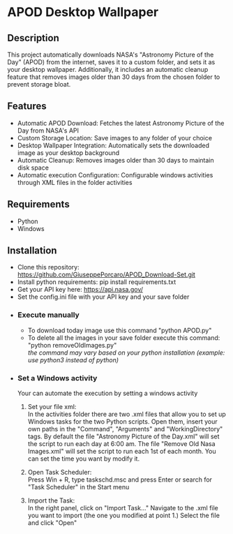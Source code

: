 # APOD Desktop Wallpaper
## Description
This project automatically downloads NASA's "Astronomy Picture of the Day" (APOD) from the internet, saves it to a custom folder, and sets it as your desktop wallpaper. Additionally, it includes an automatic cleanup feature that removes images older than 30 days from the chosen folder to prevent storage bloat.
## Features
- Automatic APOD Download: Fetches the latest Astronomy Picture of the Day from NASA's API
- Custom Storage Location: Save images to any folder of your choice
- Desktop Wallpaper Integration: Automatically sets the downloaded image as your desktop background
- Automatic Cleanup: Removes images older than 30 days to maintain disk space
- Automatic execution Configuration: Configurable windows activities through XML files in the folder activities
## Requirements
- Python
- Windows
## Installation
- Clone this repository: https://github.com/GiuseppePorcaro/APOD_Download-Set.git
- Install python requirements: pip install requirements.txt
- Get your API key here: https://api.nasa.gov/
- Set the config.ini file with your API key and your save folder
- ### Execute manually
  - To download today image use this command "python APOD.py"
  - To delete all the images in your save folder execute this command: "python removeOldImages.py"
   <br> *the command may vary based on your python installation (example: use python3 instead of python)*
- ### Set a Windows activity
  Your can automate the execution by setting a windows activity
  1. Set your file xml: <br>
    In the activities folder there are two .xml files that allow you to set up Windows tasks for the two Python scripts. Open them, insert your own paths in the "Command", "Arguments" and "WorkingDirectory" tags. By default the file "Astronomy Picture of the Day.xml" will set the script to run each day at 6:00 am. The file "Remove Old Nasa Images.xml" will set the script to run each 1st of each month. You can set the time you want by modify it.  
  2. Open Task Scheduler: <br>
    Press Win + R, type taskschd.msc and press Enter or search for "Task Scheduler" in the Start menu

  3. Import the Task:<br>
    In the right panel, click on "Import Task..."
    Navigate to the .xml file you want to import (the one you modified at point 1.)
    Select the file and click "Open"

